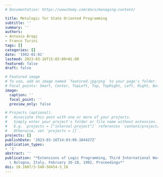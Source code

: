 ```yaml
---
# Documentation: https://wowchemy.com/docs/managing-content/

title: Metalogic for State Oriented Programming
subtitle: ''
summary: ''
authors:
- Antonio Brogi
- Franco Turini
tags: []
categories: []
date: '1992-01-01'
lastmod: 2023-03-16T15:03:09+01:00
featured: false
draft: false

# Featured image
# To use, add an image named `featured.jpg/png` to your page's folder.
# Focal points: Smart, Center, TopLeft, Top, TopRight, Left, Right, BottomLeft, Bottom, BottomRight.
image:
  caption: ''
  focal_point: ''
  preview_only: false

# Projects (optional).
#   Associate this post with one or more of your projects.
#   Simply enter your project's folder or file name without extension.
#   E.g. `projects = ["internal-project"]` references `content/project/deep-learning/index.md`.
#   Otherwise, set `projects = []`.
projects: []
publishDate: '2023-03-16T14:03:09.104437Z'
publication_types:
- '1'
abstract: ''
publication: "*Extensions of Logic Programming, Third International Workshop, ELP'92,\
  \ Bologna, Italy, February 26-28, 1992, Proceedings*"
doi: 10.1007/3-540-56454-3_10
---
```

